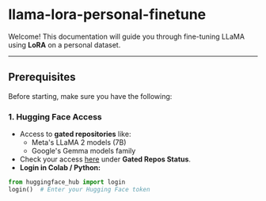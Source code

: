 # llama-lora-personal-finetune


Welcome! This documentation will guide you through fine-tuning LLaMA using **LoRA** on a personal dataset.

---

## Prerequisites

Before starting, make sure you have the following:

### 1. Hugging Face Access
- Access to **gated repositories** like:
  - Meta's LLaMA 2 models (7B)
  - Google's Gemma models family
- Check your access [here](https://huggingface.co/settings/models) under **Gated Repos Status**.
- **Login in Colab / Python:**
```python
from huggingface_hub import login
login()  # Enter your Hugging Face token
